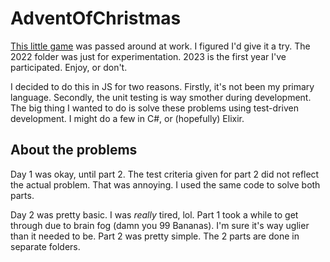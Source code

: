 # AdventOfChristmas

[This little game](https://adventofcode.com/) was passed around at work. I figured I'd give it a try. The 2022 folder was just for experimentation. 2023 is the first year I've participated. Enjoy, or don't.

I decided to do this in JS for two reasons. Firstly, it's not been my primary language. Secondly, the unit testing is way smother during development. The big thing I wanted to do is solve these problems using test-driven development. I might do a few in C#, or (hopefully) Elixir.

## About the problems

Day 1 was okay, until part 2. The test criteria given for part 2 did not reflect the actual problem. That was annoying. I used the same code to solve both parts.

Day 2 was pretty basic. I was *really* tired, lol. Part 1 took a while to get through due to brain fog (damn you 99 Bananas). I'm sure it's way uglier than it needed to be. Part 2 was pretty simple. The 2 parts are done in separate folders.